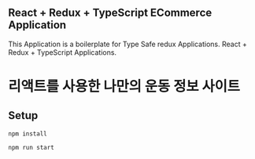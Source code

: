 
## React + Redux + TypeScript ECommerce Application

This Application is a boilerplate for Type Safe redux Applications. React + Redux + TypeScript Applications.

# 리액트를 사용한 나만의 운동 정보 사이트

## Setup

```
npm install

npm run start

```
